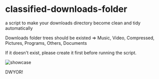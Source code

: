 # classified-downloads-folder
a script to make your downloads directory become clean and tidy automatically

Downloads folder trees should be existed => Music, Video, Compressed, Pictures, Programs, Others, Documents

If it doesn't exist, please create it first before running the script.

![showcase](https://github.com/user-attachments/assets/52f9d85f-8bb5-470c-8311-c91dd9cbd052)

DWYOR!
